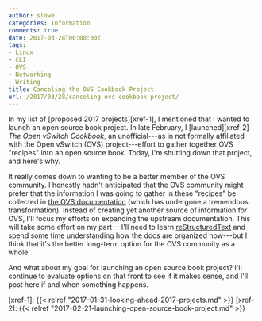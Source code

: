 ```yaml
---
author: slowe
categories: Information
comments: true
date: 2017-03-28T00:00:00Z
tags:
- Linux
- CLI
- OVS
- Networking
- Writing
title: Canceling the OVS Cookbook Project
url: /2017/03/28/canceling-ovs-cookbook-project/
---
```


In my list of [proposed 2017 projects][xref-1], I mentioned that I wanted to launch an open source book project. In late February, I [launched][xref-2] _The Open vSwitch Cookbook_, an unofficial---as in not formally affiliated with the Open vSwitch (OVS) project---effort to gather together OVS "recipes" into an open source book. Today, I'm shutting down that project, and here's why.

It really comes down to wanting to be a better member of the OVS community. I honestly hadn't anticipated that the OVS community might prefer that the information I was going to gather in these "recipes" be collected in [the OVS documentation][link-1] (which has undergone a tremendous transformation). Instead of creating yet another source of information for OVS, I'll focus my efforts on expanding the upstream documentation. This will take some effort on my part---I'll need to learn [reStructuredText][link-2] and spend some time understanding how the docs are organized now---but I think that it's the better long-term option for the OVS community as a whole.

And what about my goal for launching an open source book project? I'll continue to evaluate options on that front to see if it makes sense, and I'll post here if and when something happens.



[link-1]: http://docs.openvswitch.org/en/latest/
[link-2]: http://docutils.sourceforge.net/rst.html
[xref-1]: {{< relref "2017-01-31-looking-ahead-2017-projects.md" >}}
[xref-2]: {{< relref "2017-02-21-launching-open-source-book-project.md" >}}
